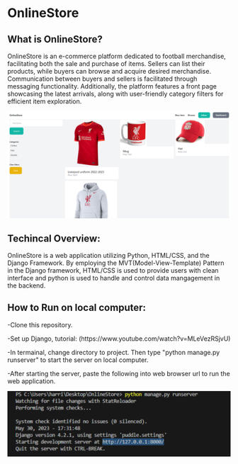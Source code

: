 # OnlineStore

<h2>What is OnlineStore? </h2>
<p>
OnlineStore is an e-commerce platform dedicated to football merchandise, facilitating both the sale and purchase of items. 
  Sellers can list their products, while buyers can browse and acquire desired merchandise. Communication between buyers and sellers is facilitated through messaging functionality. 
  Additionally, the platform features a front page showcasing the latest arrivals, along with user-friendly category filters for efficient item exploration.
  
</p>
  
![](media/item_images/onlinestoreGit.png)

<h2>Techincal Overview:</h2>
<p>
OnlineStore is a web application utilizing Python, HTML/CSS, and the Django Framework. By employing the MVT(Model-View-Template) Pattern in the Django framework, HTML/CSS is used to provide users with clean interface and python is used to handle and control data mangagement in the backend.
  
</p>
  
  
<h2>How to Run on local computer:</h2>
<p>
  -Clone this repository.
</p>  
<p>  -Set up Django, tutorial: (https://www.youtube.com/watch?v=MLeVezRSjvU)</p>
<p>
  -In termainal, change directory to project. Then type "python manage.py runserver" to start the server on local computer.
</p>
<p>
  -After starting the server, paste the following into web browser url to run the web application.
</p>

  
 

![](media/item_images/url.png)
